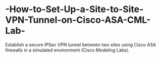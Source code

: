 # -How-to-Set-Up-a-Site-to-Site-VPN-Tunnel-on-Cisco-ASA-CML-Lab-
Establish a secure IPSec VPN tunnel between two sites using Cisco ASA firewalls in a simulated environment (Cisco Modeling Labs).
